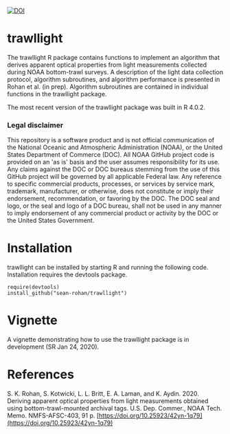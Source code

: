 [![DOI](https://zenodo.org/badge/DOI/10.5281/zenodo.3688864.svg)](https://doi.org/10.5281/zenodo.3688864)

# trawllight
The trawllight R package contains functions to implement an algorithm that derives apparent optical properties from light measurements collected during NOAA bottom-trawl surveys. A description of the light data collection protocol, algorithm subroutines, and algorithm performance is presented in Rohan et al. (in prep). Algorithm subroutines are contained in individual functions in the trawllight package.

The most recent version of the trawllight package was built in R 4.0.2.

### Legal disclaimer

This repository is a software product and is not official communication of the National Oceanic and Atmospheric Administration (NOAA), or the United States Department of Commerce (DOC). All NOAA GitHub project code is provided on an 'as is' basis and the user assumes responsibility for its use. Any claims against the DOC or DOC bureaus stemming from the use of this GitHub project will be governed by all applicable Federal law. Any reference to specific commercial products, processes, or services by service mark, trademark, manufacturer, or otherwise, does not constitute or imply their endorsement, recommendation, or favoring by the DOC. The DOC seal and logo, or the seal and logo of a DOC bureau, shall not be used in any manner to imply endorsement of any commercial product or activity by the DOC or the United States Government.


# Installation

trawllight can be installed by starting R and running the following code. Installation requires the devtools package.

```
require(devtools)
install_github("sean-rohan/trawllight")
```

# Vignette

A vignette demonstrating how to use the trawllight package is in development (SR Jan 24, 2020).

# References
S. K. Rohan, S. Kotwicki, L. L. Britt, E. A. Laman, and K. Aydin. 2020. Deriving apparent optical properties from light measurements obtained using bottom-trawl-mounted archival tags. U.S. Dep. Commer., NOAA Tech. Memo. NMFS-AFSC-403, 91 p. [https://doi.org/10.25923/42yn-1q79](https://doi.org/10.25923/42yn-1q79)
